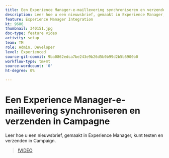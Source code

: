 ```yaml
---
title: Een Experience Manager-e-maillevering synchroniseren en verzenden in Campagne
description: Leer hoe u een nieuwsbrief, gemaakt in Experience Manager, kunt testen en verzenden in Campaign.
feature: Experience Manager Integration
kt: 9606
thumbnail: 340151.jpg
doc-type: feature video
activity: setup
team: TM
role: Admin, Developer
level: Experienced
source-git-commit: 9ba0862edca7be243e9b26d5b0b99d2b5b5900b0
workflow-type: tm+mt
source-wordcount: '0'
ht-degree: 0%

---
```


# Een Experience Manager-e-maillevering synchroniseren en verzenden in Campagne

Leer hoe u een nieuwsbrief, gemaakt in Experience Manager, kunt testen en verzenden in Campaign.

>[!VIDEO](https://video.tv.adobe.com/v/340151?quality=12)
